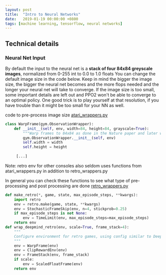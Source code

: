 ```yaml
---
layout: post
title:  "Intro to Neural Networks"
date:   2019-01-19 00:00:00 +0800
tags: [machine learning, tensorflow, neural networks]
---
```


## Technical details

### Neural Net Input
By default the input to the neural net is a **stack of four 84x84 greyscale images**, normalized from 0-255 int to 0.0 to 1.0 floats
You can change the default image size in the code below. Keep in mind the bigger the image size, the bigger the neural net becomes and the more flops needed and the longer your neural net will take to converge. If the image size is too small, some important details are left out and PPO2 won't be able to converge to an optimal policy. One good trick is to play yourself at that resolution, if you have trouble than it might be too small for your NN as well.


code to pre-process image size
[atari_wrappers.py](https://github.com/openai/baselines/blob/master/baselines/common/atari_wrappers.py)
```python
class WarpFrame(gym.ObservationWrapper):
    def __init__(self, env, width=84, height=84, grayscale=True):
        """Warp frames to 84x84 as done in the Nature paper and later work."""
        gym.ObservationWrapper.__init__(self, env)
        self.width = width
        self.height = height
     
     [...]
```
Note: retro env for other consoles also seldom uses functions from atari_wrappers.py in addition to retro_wrappers.py

In general you can check these functions to see what type of pre-processing and post processing are done
[retro_wrappers.py](https://github.com/openai/baselines/blob/master/baselines/common/retro_wrappers.py)
```python
def make_retro(*, game, state, max_episode_steps, **kwargs):
    import retro
    env = retro.make(game, state, **kwargs)
    env = StochasticFrameSkip(env, n=4, stickprob=0.25)
    if max_episode_steps is not None:
        env = TimeLimit(env, max_episode_steps=max_episode_steps)
    return env
def wrap_deepmind_retro(env, scale=True, frame_stack=4):
    """
    Configure environment for retro games, using config similar to DeepMind-style Atari in wrap_deepmind
    """
    env = WarpFrame(env)
    env = ClipRewardEnv(env)
    env = FrameStack(env, frame_stack)
    if scale:
        env = ScaledFloatFrame(env)
    return env
```
